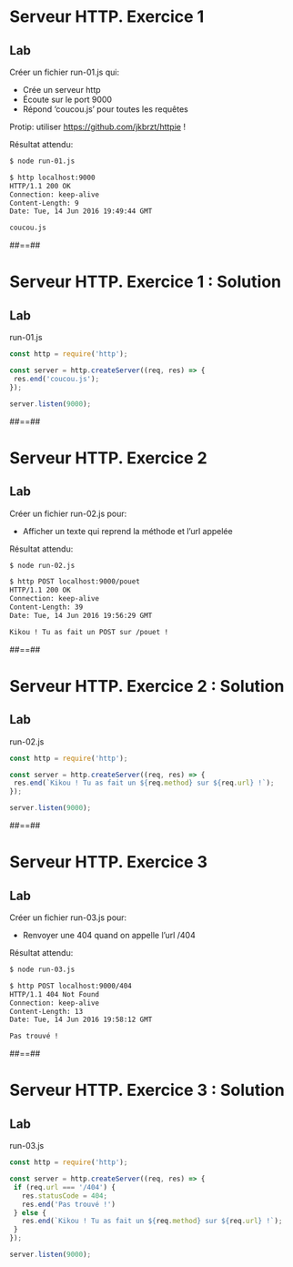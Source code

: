 <!-- .slide: class="exercice" -->
# Serveur HTTP. Exercice 1

## Lab

Créer un fichier run-01.js qui:
* Crée un serveur http
* Écoute sur le port 9000
* Répond ‘coucou.js’ pour toutes les requêtes

Protip: utiliser https://github.com/jkbrzt/httpie !

Résultat attendu:

```bash
$ node run-01.js
```

```bash
$ http localhost:9000
HTTP/1.1 200 OK
Connection: keep-alive
Content-Length: 9
Date: Tue, 14 Jun 2016 19:49:44 GMT

coucou.js
```

##==##
<!-- .slide: class="exercice with-code" -->
# Serveur HTTP. Exercice 1 : Solution

## Lab

run-01.js

```javascript []
const http = require('http');

const server = http.createServer((req, res) => {
 res.end('coucou.js');
});

server.listen(9000);
```

##==##
<!-- .slide: class="exercice" -->
# Serveur HTTP. Exercice 2

## Lab

Créer un fichier run-02.js pour:
* Afficher un texte qui reprend la méthode et l’url appelée

Résultat attendu:

```bash
$ node run-02.js
```

```bash
$ http POST localhost:9000/pouet                                                            
HTTP/1.1 200 OK
Connection: keep-alive
Content-Length: 39
Date: Tue, 14 Jun 2016 19:56:29 GMT

Kikou ! Tu as fait un POST sur /pouet !
```

##==##
<!-- .slide: class="exercice with-code" -->
# Serveur HTTP. Exercice 2 : Solution

## Lab

run-02.js
```javascript []
const http = require('http');

const server = http.createServer((req, res) => {
 res.end(`Kikou ! Tu as fait un ${req.method} sur ${req.url} !`);
});

server.listen(9000);
```

##==##
<!-- .slide: class="exercice" -->
# Serveur HTTP. Exercice 3

## Lab

Créer un fichier run-03.js pour:
* Renvoyer une 404 quand on appelle l’url /404

Résultat attendu:

```bash
$ node run-03.js
```

```bash
$ http POST localhost:9000/404  
HTTP/1.1 404 Not Found
Connection: keep-alive
Content-Length: 13
Date: Tue, 14 Jun 2016 19:58:12 GMT

Pas trouvé !
```

##==##
<!-- .slide: class="exercice with-code" -->
# Serveur HTTP. Exercice 3 : Solution

## Lab


run-03.js
```javascript []
const http = require('http');

const server = http.createServer((req, res) => {
 if (req.url === '/404') {
   res.statusCode = 404;
   res.end('Pas trouvé !')
 } else {
   res.end(`Kikou ! Tu as fait un ${req.method} sur ${req.url} !`);
 }
});

server.listen(9000);
```